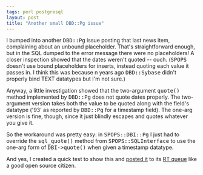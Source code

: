 ```yaml
---
tags: perl postgresql
layout: post
title: "Another small DBD::Pg issue"
---
```




<p>I bumped into another <tt>DBD::Pg</tt> issue posting that last news item, complaining about an unbound placeholder. That's straightforward enough, but in the SQL dumped to the error message there were no placeholders! A closer inspection showed that the dates weren't quoted -- ouch. (<tt>SPOPS</tt> doesn't use bound placeholders for inserts, instead quoting each value it passes in. I think this was because n years ago <tt>DBD::Sybase</tt> didn't properly bind TEXT datatypes but I'm not sure.)</p>

<p>Anyway, a little investigation showed that the two-argument <tt>quote()</tt> method implemented by <tt>DBD::Pg</tt> does not quote dates properly. The two-argument version takes both the value to be quoted along with the field's datatype ('93' as reported by <tt>DBD::Pg</tt> for a timestamp field). The one-arg version is fine, though, since it just blindly escapes and quotes whatever you give it.</p>

<p>So the workaround was pretty easy: in <tt>SPOPS::DBI::Pg</tt> I just had to override the  <tt>sql_quote()</tt> method from <tt>SPOPS::SQLInterface</tt> to use the one-arg form of <tt>DBI->quote()</tt> when given a timestamp datatype.</p>

<p>And yes, I created a quick test to show this and <a href="http://rt.cpan.org/NoAuth/Bug.html?id=15082">posted it</a> to its <a href="http://rt.cpan.org/NoAuth/Bugs.html?Dist=DBD-Pg">RT queue</a> like a good open source citizen.</p>


